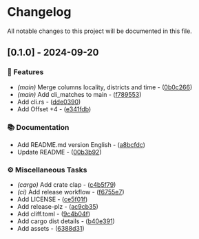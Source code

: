 # Changelog

All notable changes to this project will be documented in this file.

## [0.1.0] - 2024-09-20

### 📇 Features

- *(main)* Merge columns locality, districts and time - ([0b0c266](https://github.com/k3ii/revq/commit/0b0c26653da6bb5415e1da45fa5c026d7c35382c))
- *(main)* Add cli_matches to main - ([f789553](https://github.com/k3ii/revq/commit/f789553ca6d34c8f5454748b67a2cd6c3781a9cd))
- Add cli.rs - ([dde0390](https://github.com/k3ii/revq/commit/dde0390a7af396ba733c7af51c7a68ebe18a4a62))
- Add Offset +4 - ([e341fdb](https://github.com/k3ii/revq/commit/e341fdbbf35b8dfed52ee0af274256238b859a2c))

### 📚 Documentation

- Add README.md version English - ([a8bcfdc](https://github.com/k3ii/revq/commit/a8bcfdccd9ecae9d7b38bc43ab1b5be80457ed78))
- Update README - ([00b3b92](https://github.com/k3ii/revq/commit/00b3b92ec753686ed926341374473750d1427fe8))

### ⚙️ Miscellaneous Tasks

- *(cargo)* Add crate clap - ([c4b5f79](https://github.com/k3ii/revq/commit/c4b5f79311824c5ef7731d479569ee3360cd2d03))
- *(ci)* Add release workflow - ([f6755e7](https://github.com/k3ii/revq/commit/f6755e797c74a5146acb80ab591d6074c2332b2f))
- Add LICENSE - ([ce5f01f](https://github.com/k3ii/revq/commit/ce5f01f16234ee68f104edd2dad0e6305903d910))
- Add release-plz - ([ac9cb35](https://github.com/k3ii/revq/commit/ac9cb35503d6b375e1a89c01626579eccc7e2bbd))
- Add cliff.toml - ([9c4b04f](https://github.com/k3ii/revq/commit/9c4b04f60e615f08adcb0db59ac9831a1ced0b5d))
- Add cargo dist details - ([b40e391](https://github.com/k3ii/revq/commit/b40e391b91f011f6a7262525764fd5419f19f75a))
- Add assets - ([6388d31](https://github.com/k3ii/revq/commit/6388d319b6c7d33bbc5d74fb3261e8c75f3d6260))

